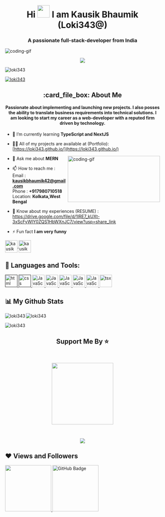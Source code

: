 <h1 align="center" >Hi 
    <img src="https://i.giphy.com/media/w1OBpBd7kJqHrJnJ13/giphy.webp" width="40" />
    I am Kausik Bhaumik (Loki343@)</h1>
<h3 align="center">A passionate full-stack-developer from India</h3>

<img src="https://camo.githubusercontent.com/ba9f3bd30647e352a3f5e1e45eb45c6ec7bad6155cd16aaedf4a426738da0ca5/68747470733a2f2f696e646f616e616c79746963612e636f6d2f7374617469632f696d616765732f62616e6e6572722e676966" alt="coding-gif"/>

<p align="center">
  <img src="https://readme-typing-svg.herokuapp.com/?lines=Welcome%20to%20the%20New%20World%20of%20CODING;&center=true&width=500&height=50">
</p>

<p align="left"> <img src="https://komarev.com/ghpvc/?username=loki343&label=Profile%20views&color=0e75b6&style=flat" alt="loki343" /> </p>
<p align="left"> <a href="https://github.com/ryo-ma/github-profile-trophy"><img src="https://github-profile-trophy.vercel.app/?username=loki343" alt="loki343" /></a> </p>

<h2 align="center"> :card_file_box: About Me</h2>
<h4   align='center'>Passionate about implementing and launching new projects. I also posses the ability to translate business requirements into technical solutions. I am looking to start my career as a web-developer with a reputed firm driven by technology.</h4>


- 🌱 I’m currently learning **TypeScript and NextJS**

- 👨‍💻 All of my projects are available at (Portfolio): [https://loki343.github.io/](https://loki343.github.io/)

<img align="right" width="300" height="150" src="https://www.lambdatest.com/resources/images/news24.gif" alt="coding-gif"/>

- 💬 Ask me about **MERN**

- 📫 How to reach me : <br/>
  Email : **kausikbhaumik42@gmail.com**<br/>
  Phone : **+917980710518**<br/>
  Location: **Kolkata,West Bengal**<br/>

- 📄 Know about my experiences (RESUME) : https://drive.google.com/file/d/1lRE7_kUXt-3xScFyWIY0ZQS1HbWXnJC7/view?usp=share_link

- ⚡ Fun fact **I am very funny**


<p align="left">
    <a href="https://api.whatsapp.com/send/?phone=917980710518&text&type=phone_number&app_absent=0" target="blank">
        <img align="center" src="https://cdn-icons-png.flaticon.com/128/2504/2504957.png" alt="kausik bhaumik" height="40" width="40" />
    </a>
    <a href="https://www.linkedin.com/in/kausik-bhaumik-617179229/" target="blank">
        <img align="center" src="https://cdn-icons-png.flaticon.com/128/3536/3536505.png" alt="kausik bhaumik" height="40" width="40" />
    </a>
</p>

## 🚀 **Languages and Tools:**
<p align="left"> 
  <a href="" target="_blank" rel="noreferrer"> 
    <img src="https://cdn-icons-png.flaticon.com/128/1051/1051277.png" alt="html" width="40" height="40"/> 
  </a> 
  <a href="" target="_blank" rel="noreferrer"> 
    <img src="https://cdn-icons-png.flaticon.com/128/732/732190.png" alt="css" width="40" height="40"/> 
  </a> 
  <a href="https://www.w3schools.com/css/" target="_blank" rel="noreferrer"> 
    <img src="https://cdn-icons-png.flaticon.com/128/5968/5968292.png" alt="JavaScript" width="40" height="40"/>
  </a>
  <a href="https://www.w3schools.com/css/" target="_blank" rel="noreferrer"> 
    <img src="https://cdn-icons-png.flaticon.com/128/919/919851.png" alt="JavaScript" width="40" height="40"/>
  </a>
  <a href="https://www.w3schools.com/css/" target="_blank" rel="noreferrer"> 
    <img src="https://cdn-icons-png.flaticon.com/128/9416/9416348.png" alt="JavaScript" width="40" height="40"/>
  </a>
  <a href="https://www.w3schools.com/css/" target="_blank" rel="noreferrer"> 
    <img src="https://cdn-icons-png.flaticon.com/128/5968/5968381.png" alt="JavaScript" width="40" height="40"/>
  </a>
  <a href="https://www.w3schools.com/css/" target="_blank" rel="noreferrer"> 
    <img src="" alt="JavaScript" width="40" height="40"/>
  </a>
  <a href="https://www.w3schools.com/css/" target="_blank" rel="noreferrer"> 
    <img src="" alt="tsx" width="40" height="40"/>
  </a>
</p>

## 📊 **My Github Stats**

<p><img align="left" src="https://github-readme-stats.vercel.app/api/top-langs?username=loki343&show_icons=true&locale=en&layout=compact" alt="loki343" /></p>

<p><img align="center" src="https://github-readme-stats.vercel.app/api?username=loki343&show_icons=true&locale=en" alt="loki343" /></p>

<p><img align="center" src="https://github-readme-streak-stats.herokuapp.com/?user=loki343&" alt="loki343" /></p>

<h2 align='center'>Support Me By ⭐</h2>
<br>
<p align='center'>
<img src="https://media.giphy.com/media/O51MQ3DduOcGW6ofR3/giphy.gif" width="200" height="200" frameBorder="0" class="giphy-embed" allowFullScreen></img></p>
<br>




<p align="center">
  <img src="https://readme-typing-svg.herokuapp.com/?lines=If%20You%20Like%20My%20Profile%20Follow%20Me;&center=true&width=500&height=50">
</p>
  
## ❤ **Views and Followers**
  
<a href="https://github.com/Meghna-DAS/github-profile-views-counter">
    <img width="150px" src="https://komarev.com/ghpvc/?username=Loki343">
</a>
<a href="https://github.com/Loki343?tab=followers"><img width="150px" src="https://img.shields.io/github/followers/SubhamRaoniar28?label=Followers&style=social" alt="GitHub Badge"></a>


